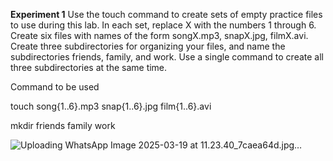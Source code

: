**Experiment 1**
Use the touch command to create sets of empty practice files to use during this lab. In each set, replace X with the numbers 1 through 6. Create six files with names of the form songX.mp3, snapX.jpg, filmX.avi. Create three subdirectories for organizing your files, and name the subdirectories friends, family, and work. Use a single command to create all three subdirectories at the same time.

Command to be used

touch song{1..6}.mp3 snap{1..6}.jpg film{1..6}.avi

mkdir friends family work

![Uploading WhatsApp Image 2025-03-19 at 11.23.40_7caea64d.jpg…]()



